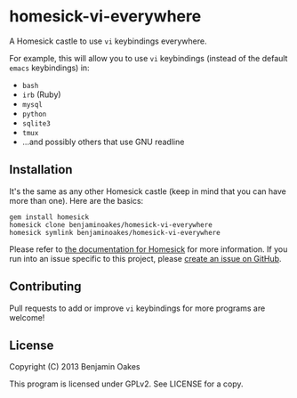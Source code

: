 # homesick-vi-everywhere

A Homesick castle to use `vi` keybindings everywhere.

For example, this will allow you to use `vi` keybindings (instead of the default `emacs` keybindings) in:

* `bash`
* `irb` (Ruby)
* `mysql`
* `python`
* `sqlite3`
* `tmux`
* ...and possibly others that use GNU readline

## Installation

It's the same as any other Homesick castle (keep in mind that you can have more than one).  Here are the basics:

    gem install homesick
    homesick clone benjaminoakes/homesick-vi-everywhere
    homesick symlink benjaminoakes/homesick-vi-everywhere

Please refer to [the documentation for Homesick](https://github.com/technicalpickles/homesick) for more information.  If you run into an issue specific to this project, please [create an issue on GitHub](https://github.com/benjaminoakes/homesick-vi-everywhere/issues).

## Contributing

Pull requests to add or improve `vi` keybindings for more programs are welcome!

## License

Copyright (C) 2013 Benjamin Oakes

This program is licensed under GPLv2.  See LICENSE for a copy.
